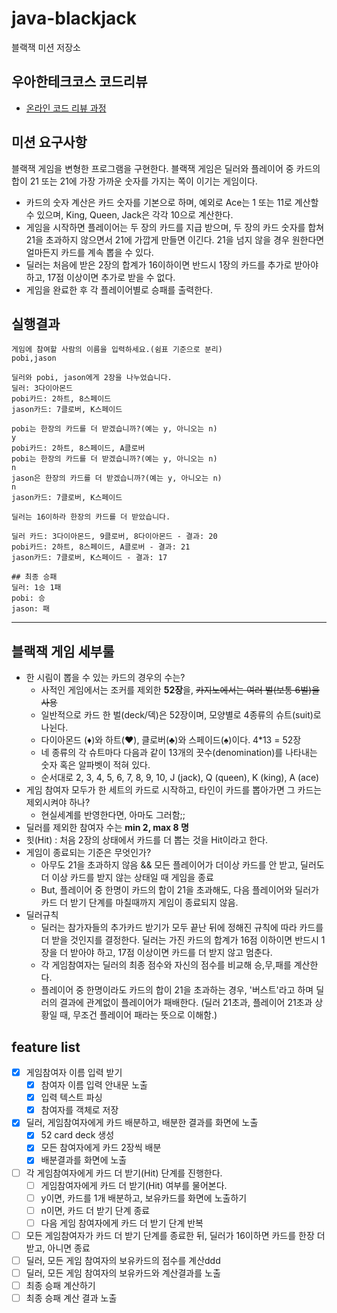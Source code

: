 # java-blackjack

블랙잭 미션 저장소

## 우아한테크코스 코드리뷰

- [온라인 코드 리뷰 과정](https://github.com/woowacourse/woowacourse-docs/blob/master/maincourse/README.md)


## 미션 요구사항
블랙잭 게임을 변형한 프로그램을 구현한다. 블랙잭 게임은 딜러와 플레이어 중 카드의 합이 21 또는 21에 가장 가까운 숫자를 가지는 쪽이 이기는 게임이다.

- 카드의 숫자 계산은 카드 숫자를 기본으로 하며, 예외로 Ace는 1 또는 11로 계산할 수 있으며, King, Queen, Jack은 각각 10으로 계산한다.
- 게임을 시작하면 플레이어는 두 장의 카드를 지급 받으며, 두 장의 카드 숫자를 합쳐 21을 초과하지 않으면서 21에 가깝게 만들면 이긴다. 21을 넘지 않을 경우 원한다면 얼마든지 카드를 계속 뽑을 수 있다.
- 딜러는 처음에 받은 2장의 합계가 16이하이면 반드시 1장의 카드를 추가로 받아야 하고, 17점 이상이면 추가로 받을 수 없다.
- 게임을 완료한 후 각 플레이어별로 승패를 출력한다.

## 실행결과
```
게임에 참여할 사람의 이름을 입력하세요.(쉼표 기준으로 분리)
pobi,jason

딜러와 pobi, jason에게 2장을 나누었습니다.
딜러: 3다이아몬드
pobi카드: 2하트, 8스페이드
jason카드: 7클로버, K스페이드

pobi는 한장의 카드를 더 받겠습니까?(예는 y, 아니오는 n)
y
pobi카드: 2하트, 8스페이드, A클로버
pobi는 한장의 카드를 더 받겠습니까?(예는 y, 아니오는 n)
n
jason은 한장의 카드를 더 받겠습니까?(예는 y, 아니오는 n)
n
jason카드: 7클로버, K스페이드

딜러는 16이하라 한장의 카드를 더 받았습니다.

딜러 카드: 3다이아몬드, 9클로버, 8다이아몬드 - 결과: 20
pobi카드: 2하트, 8스페이드, A클로버 - 결과: 21
jason카드: 7클로버, K스페이드 - 결과: 17

## 최종 승패
딜러: 1승 1패
pobi: 승 
jason: 패

```
--------
## 블랙잭 게임 세부룰

- 한 시림이 뽑을 수 있는 카드의 경우의 수는?
  - 사적인 게임에서는 조커를 제외한 **52장**을, ~~카지노에서는 여러 벌(보통 6벌)을 사용~~
  - 일반적으로 카드 한 벌(deck/덱)은 52장이며, 모양별로 4종류의 슈트(suit)로 나뉜다.
  - 다이아몬드 (♦)와 하트(♥), 클로버(♣)와 스페이드(♠)이다. 4*13 = 52장
  - 네 종류의 각 슈트마다 다음과 같이 13개의 끗수(denomination)를 나타내는 숫자 혹은 알파벳이 적혀 있다.
  - 순서대로 2, 3, 4, 5, 6, 7, 8, 9, 10, J (jack), Q (queen), K (king), A (ace)
- 게임 참여자 모두가 한 세트의 카드로 시작하고, 타인이 카드를 뽑아가면 그 카드는 제외시켜야 하나?
  - 현실세계를 반영한다면, 아마도 그러함;;
- 딜러를 제외한 참여자 수는 **min 2, max 8 명**
- 힛(Hit) : 처음 2장의 상태에서 카드를 더 뽑는 것을 Hit이라고 한다.
- 게임이 종료되는 기준은 무엇인가?
  - 아무도 21을 초과하지 않음 && 모든 플레이어가 더이상 카드를 안 받고, 딜러도 더 이상 카드를 받지 않는 상태일 때 게임을 종료
  - But, 플레이어 중 한명이 카드의 합이 21을 초과해도, 다음 플레이어와 딜러가 카드 더 받기 단계를 마칠때까지 게임이 종료되지 않음.
- 딜러규칙
  - 딜러는 참가자들의 추가카드 받기가 모두 끝난 뒤에 정해진 규칙에 따라 카드를 더 받을 것인지를 결정한다. 딜러는 가진 카드의 합계가 16점 이하이면 반드시 1장을 더 받아야 하고, 17점 이상이면 카드를 더 받지 않고 멈춘다.
  - 각 게임참여자는 딜러의 최종 점수와 자신의 점수를 비교해 승,무,패를 계산한다.
  - 플레이어 중 한명이라도 카드의 합이 21을 초과하는 경우, '버스트'라고 하며 딜러의 결과에 관계없이 플레이어가 패배한다. (딜러 21초과, 플레이어 21초과 상황일 때, 무조건 플레이어 패라는 뜻으로 이해함.)

## feature list
- [x] 게임참여자 이름 입력 받기
  - [x] 참여자 이름 입력 안내문 노출
  - [x] 입력 텍스트 파싱
  - [x] 참여자를 객체로 저장
- [x] 딜러, 게임참여자에게 카드 배분하고, 배분한 결과를 화면에 노출
  - [x] 52 card deck 생성
  - [x] 모든 참여자에게 카드 2장씩 배분
  - [x] 배분결과를 화면에 노출
- [ ] 각 게임참여자에게 카드 더 받기(Hit) 단계를 진행한다.
  - [ ] 게임참여자에게 카드 더 받기(Hit) 여부를 물어본다.
  - [ ] y이면, 카드를 1개 배분하고, 보유카드를 화면에 노출하기
  - [ ] n이면, 카드 더 받기 단계 종료
  - [ ] 다음 게임 참여자에게 카드 더 받기 단계 반복
- [ ] 모든 게임참여자가 카드 더 받기 단계를 종료한 뒤, 딜러가 16이하면 카드를 한장 더 받고, 아니면 종료
- [ ] 딜러, 모든 게임 참여자의 보유카드의 점수를 계산ddd
- [ ] 딜러, 모든 게임 참여자의 보유카드와 계산결과를 노출
- [ ] 최종 승패 계산하기 
- [ ] 최종 승패 계산 결과 노출 